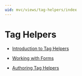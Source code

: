 ```yaml
---
uid: mvc/views/tag-helpers/index
---
```

<a name=tag-helpers-index></a>

# Tag Helpers

* [Introduction to Tag Helpers](intro.md)

* [Working with Forms](../working-with-forms.md)

* [Authoring Tag Helpers](authoring.md)

